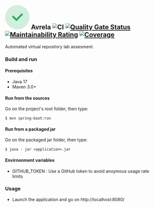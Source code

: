 ## <img src="project-misc/check-logo.svg" width="80" height="80">  Avrela ![CI](https://github.com/lfx1001/avrela/actions/workflows/ci-pipeline.yml/badge.svg) [![Quality Gate Status](https://sonarcloud.io/api/project_badges/measure?project=lfx1001_avrela&metric=alert_status)](https://sonarcloud.io/summary/new_code?id=lfx1001_avrela) [![Maintainability Rating](https://sonarcloud.io/api/project_badges/measure?project=lfx1001_avrela&metric=sqale_rating)](https://sonarcloud.io/summary/new_code?id=lfx1001_avrela) [![Coverage](https://sonarcloud.io/api/project_badges/measure?project=lfx1001_avrela&metric=coverage)](https://sonarcloud.io/summary/new_code?id=lfx1001_avrela)

Automated virtual repository lab assesment.

### Build and run

#### Prerequisites

- Java 17
- Maven 3.0+

#### Run from the sources

Go on the project's root folder, then type:

    $ mvn spring-boot:run 

#### Run from a packaged jar

Go on the packaged jar folder, then type:

    $ java - jar <application>.jar 

#### Envirnonment variables

- GITHUB_TOKEN : Use a GitHub token to avoid anoymous usage rate limits

### Usage

- Launch the application and go on http://localhost:8080/


